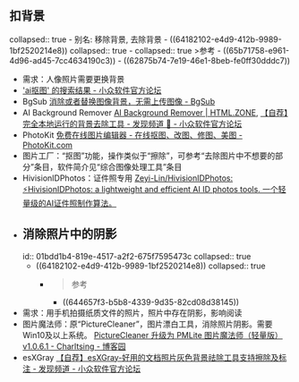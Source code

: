 ## 扣背景
collapsed:: true
	- 别名: 移除背景, 去除背景
	- ((64182102-e4d9-412b-9989-1bf2520214e8))
	  collapsed:: true
		- collapsed:: true
		  >参考
			- ((65b71758-e961-4d96-ad45-7cc4634190c3))
			- ((62875b74-7e19-46e1-8beb-fe0ff30dddc7))
- 需求：人像照片需要更换背景
- ['ai抠图' 的搜索结果 - 小众软件官方论坛](https://meta.appinn.net/search?q=ai%E6%8A%A0%E5%9B%BE)
- BgSub [消除或者替换图像背景，无需上传图像 - BgSub](https://bgsub.cn/webapp/)
- AI Background Remover [AI Background Remover | HTML.ZONE](https://html.zone/background-remover), [【自荐】完全本地运行的背景去除工具 - 发现频道 🔎 - 小众软件官方论坛](https://meta.appinn.net/t/topic/58203)
- PhotoKit [免费在线图片编辑器 - 在线抠图、改图、修图、美图 - PhotoKit.com](https://photokit.com/?lang=zh)
- 图片工厂：“抠图”功能，操作类似于“擦除”，可参考“去除图片中不想要的部分”条目，软件简介见“综合图像处理工具”条目
- HivisionIDPhotos：证件照专用 [Zeyi-Lin/HivisionIDPhotos: ⚡️HivisionIDPhotos: a lightweight and efficient AI ID photos tools. 一个轻量级的AI证件照制作算法。](https://github.com/Zeyi-Lin/HivisionIDPhotos)
- ## 消除照片中的阴影
  id:: 01bdd1b4-819e-4517-a2f2-675f7595473c
  collapsed:: true
	- ((64182102-e4d9-412b-9989-1bf2520214e8))
	  collapsed:: true
		- > 参考
			- ((644657f3-b5b8-4339-9d35-82cd08d38145))
- 需求：用手机拍摄纸质文件的照片，照片中存在阴影，影响阅读
- 图片魔法师：原“PictureCleaner”，图片漂白工具，消除照片阴影。需要Win10及以上系统。 [PictureCleaner 升级为 PMLite 图片魔法师（轻量版）v1.0.6.1 - Charltsing - 博客园](https://www.cnblogs.com/Charltsing/p/PictureCleaner.html)
- esXGray [【自荐】esXGray-好用的文档照片灰色背景祛除工具支持擦除及标注 - 发现频道 - 小众软件官方论坛](https://meta.appinn.net/t/topic/28568)